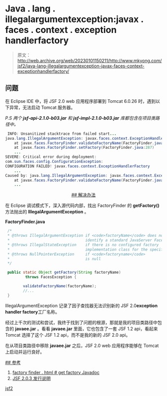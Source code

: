 # Java . lang . illegalargumentexception:javax . faces . context . exception handlerfactory

> 原文：<http://web.archive.org/web/20230101150211/http://www.mkyong.com/jsf2/java-lang-illegalargumentexception-javax-faces-context-exceptionhandlerfactory/>

## 问题

在 Eclipse IDE 中，将 JSF 2.0 web 应用程序部署到 Tomcat 6.0.26 时，遇到以下异常，无法启动 Tomcat 服务器。

*P.S 两个 **jsf-api-2.1.0-b03.jar** 和 **jsf-impl-2.1.0-b03.jar** 库都包含在项目类路径中。*

```java
 INFO: Unsanitized stacktrace from failed start...
java.lang.IllegalArgumentException: javax.faces.context.ExceptionHandlerFactory
	at javax.faces.FactoryFinder.validateFactoryName(FactoryFinder.java:630)
	at javax.faces.FactoryFinder.setFactory(FactoryFinder.java:287)
	...
SEVERE: Critical error during deployment: 
com.sun.faces.config.ConfigurationException: 
CONFIGURATION FAILED! javax.faces.context.ExceptionHandlerFactory
	...
Caused by: java.lang.IllegalArgumentException: javax.faces.context.ExceptionHandlerFactory
	at javax.faces.FactoryFinder.validateFactoryName(FactoryFinder.java:630)
	... 
```

 <ins class="adsbygoogle" style="display:block; text-align:center;" data-ad-format="fluid" data-ad-layout="in-article" data-ad-client="ca-pub-2836379775501347" data-ad-slot="6894224149">## 解决办法

在 Eclipse 调试模式下，深入源代码内部，找出 FactoryFinder 的 **getFactory()** 方法抛出的 **IllegalArgumentException** 。

**FactoryFinder.java**

```java
 /*
 * @throws IllegalArgumentException if <code>factoryName</code> does not
 *                                  identify a standard JavaServer Faces factory name
 * @throws IllegalStateException    if there is no configured factory
 *                                  implementation class for the specified factory name
 * @throws NullPointerException     if <code>factoryname</code>
 *                                  is null
 */

 public static Object getFactory(String factoryName)
         throws FacesException {

        validateFactoryName(factoryName);
        //...
 } 
```

IllegalArgumentException 记录了因子查找器无法识别新的 JSF 2.0**exception handler factory**工厂名称。

经过上千次的测试和尝试，我终于找到了问题的根源，那就是我的项目类路径中包含的 **javaee.jar** 。看看 **javaee.jar** 里面，它也包含了一套 JSF 1.2 api，看起来 Tomcat 选择了这个 JSF 1.2 api，而不是我的新的 JSF 2.0 api。

在从项目类路径中移除 **javaee.jar** 之后，JSF 2.0 web 应用程序能够在 Tomcat 上启动并运行良好。

 <ins class="adsbygoogle" style="display:block" data-ad-client="ca-pub-2836379775501347" data-ad-slot="8821506761" data-ad-format="auto" data-ad-region="mkyongregion">## 参考

1.  [factory finder . html # get factory Javadoc](http://web.archive.org/web/20190228163119/http://download.oracle.com/docs/cd/E17802_01/j2ee/javaee/javaserverfaces/2.0/docs/api/javax/faces/FactoryFinder.html#getFactory%28java.lang.String%29)
2.  [JSF 2.0.3 发行说明](http://web.archive.org/web/20190228163119/https://javaserverfaces.dev.java.net/nonav/rlnotes/2.0.3/releasenotes.html)

[jsf2](http://web.archive.org/web/20190228163119/http://www.mkyong.com/tag/jsf2/)







